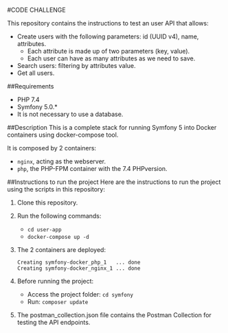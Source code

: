#CODE CHALLENGE

This repository contains the instructions to test an user API that allows:
* Create users with the following parameters: id (UUID v4), name, attributes. 
    - Each attribute is made up of two parameters (key, value).
    - Each user can have as many attributes as we need to save.
* Search users: filtering by attributes value.
* Get all users.

##Requirements
* PHP 7.4
* Symfony 5.0.*
* It is not necessary to use a database.

##Description
This is a complete stack for running Symfony 5 into Docker containers using docker-compose tool.

It is composed by 2 containers:
- `nginx`, acting as the webserver.
- `php`, the PHP-FPM container with the 7.4 PHPversion.

##Instructions to run the project
Here are the instructions to run the project using the scripts in this repository:

1. Clone this repository.
2. Run the following commands: 
    - `cd user-app`
    - `docker-compose up -d`
    
3. The 2 containers are deployed: 
    ```
    Creating symfony-docker_php_1   ... done
    Creating symfony-docker_nginx_1 ... done
    ```
4. Before running the project:
    - Access the project folder: `cd symfony`
    - Run: `composer update`
5. The postman_collection.json file contains the Postman Collection for testing the API endpoints.
